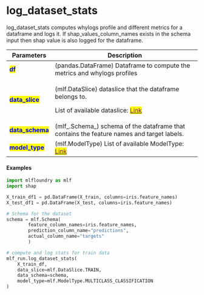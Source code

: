 # log\_dataset\_stats

log\_dataset\_stats computes whylogs profile and different metrics for a dataframe and logs it. If shap\_values\_column\_names exists in the schema input then shap value is also logged for the dataframe.

| Parameters                                        | Description                                                                                                                                                               |
| ------------------------------------------------- | ------------------------------------------------------------------------------------------------------------------------------------------------------------------------- |
| <mark style="color:blue;">**df**</mark>           | (pandas.DataFrame) Dataframe to compute the metrics and whylogs profiles                                                                                                  |
| <mark style="color:blue;">**data\_slice**</mark>  | <p>(mlf.DataSlice) dataslice that the dataframe belongs to.</p><p>List of available dataslice: <a href="broken-reference"><mark style="color:purple;">Link</mark></a></p> |
| <mark style="color:blue;">**data\_schema**</mark> | (mlf\_.Schema\_) schema of the dataframe that contains the feature names and target labels.                                                                               |
| <mark style="color:blue;">**model\_type**</mark>  | (mlf.ModelType) List of available ModelType: [<mark style="color:purple;">Link</mark>](broken-reference)                                                                  |

#### Examples

```python
import mlfloundry as mlf
import shap        

X_train_df1 = pd.DataFrame(X_train, columns=iris.feature_names)
X_test_df1 = pd.DataFrame(X_test, columns=iris.feature_names)

# Schema for the dataset
schema = mlf.Schema(
        feature_column_names=iris.feature_names,
        prediction_column_name="predictions",
        actual_column_name="targets"
        )

# compute and log stats for train data
mlf_run.log_dataset_stats(
    X_train_df, 
    data_slice=mlf.DataSlice.TRAIN,
    data_schema=schema,
    model_type=mlf.ModelType.MULTICLASS_CLASSIFICATION
)
```
